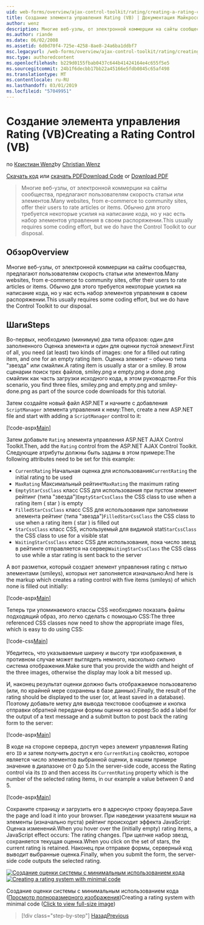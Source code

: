 ```yaml
---
uid: web-forms/overview/ajax-control-toolkit/rating/creating-a-rating-control-vb
title: Создание элемента управления Rating (VB) | Документация Майкрософт
author: wenz
description: Многие веб-узлы, от электронной коммерции на сайты сообщества, предлагают пользователям скорость статьи или элементов. Обычно для этого требуется некоторые усилия на написание кода, но у нас есть...
ms.author: riande
ms.date: 06/02/2008
ms.assetid: 6d0d70f4-725e-4258-8ae8-24a6ba1ddbf7
msc.legacyurl: /web-forms/overview/ajax-control-toolkit/rating/creating-a-rating-control-vb
msc.type: authoredcontent
ms.openlocfilehash: b229d0155fbab0437c644b41424164e4c655f5e5
ms.sourcegitcommit: 24b1f6decbb17bb22a45166e5fdb0845c65af498
ms.translationtype: MT
ms.contentlocale: ru-RU
ms.lasthandoff: 03/01/2019
ms.locfileid: "57049951"
---
```

<a name="creating-a-rating-control-vb"></a><span data-ttu-id="53f0a-104">Создание элемента управления Rating (VB)</span><span class="sxs-lookup"><span data-stu-id="53f0a-104">Creating a Rating Control (VB)</span></span>
====================
<span data-ttu-id="53f0a-105">по [Кристиан Wenz](https://github.com/wenz)</span><span class="sxs-lookup"><span data-stu-id="53f0a-105">by [Christian Wenz](https://github.com/wenz)</span></span>

<span data-ttu-id="53f0a-106">[Скачать код](http://download.microsoft.com/download/9/3/f/93f8daea-bebd-4821-833b-95205389c7d0/rating0.vb.zip) или [скачать PDF](http://download.microsoft.com/download/2/d/c/2dc10e34-6983-41d4-9c08-f78f5387d32b/rating0VB.pdf)</span><span class="sxs-lookup"><span data-stu-id="53f0a-106">[Download Code](http://download.microsoft.com/download/9/3/f/93f8daea-bebd-4821-833b-95205389c7d0/rating0.vb.zip) or [Download PDF](http://download.microsoft.com/download/2/d/c/2dc10e34-6983-41d4-9c08-f78f5387d32b/rating0VB.pdf)</span></span>

> <span data-ttu-id="53f0a-107">Многие веб-узлы, от электронной коммерции на сайты сообщества, предлагают пользователям скорость статьи или элементов.</span><span class="sxs-lookup"><span data-stu-id="53f0a-107">Many websites, from e-commerce to community sites, offer their users to rate articles or items.</span></span> <span data-ttu-id="53f0a-108">Обычно для этого требуется некоторые усилия на написание кода, но у нас есть набор элементов управления в своем распоряжении.</span><span class="sxs-lookup"><span data-stu-id="53f0a-108">This usually requires some coding effort, but we do have the Control Toolkit to our disposal.</span></span>


## <a name="overview"></a><span data-ttu-id="53f0a-109">Обзор</span><span class="sxs-lookup"><span data-stu-id="53f0a-109">Overview</span></span>

<span data-ttu-id="53f0a-110">Многие веб-узлы, от электронной коммерции на сайты сообщества, предлагают пользователям скорость статьи или элементов.</span><span class="sxs-lookup"><span data-stu-id="53f0a-110">Many websites, from e-commerce to community sites, offer their users to rate articles or items.</span></span> <span data-ttu-id="53f0a-111">Обычно для этого требуется некоторые усилия на написание кода, но у нас есть набор элементов управления в своем распоряжении.</span><span class="sxs-lookup"><span data-stu-id="53f0a-111">This usually requires some coding effort, but we do have the Control Toolkit to our disposal.</span></span>

## <a name="steps"></a><span data-ttu-id="53f0a-112">Шаги</span><span class="sxs-lookup"><span data-stu-id="53f0a-112">Steps</span></span>

<span data-ttu-id="53f0a-113">Во-первых, необходимо (минимум) два типа образов: один для заполненного Оценка элемента и один для оценки пустой элемент.</span><span class="sxs-lookup"><span data-stu-id="53f0a-113">First of all, you need (at least) two kinds of images: one for a filled out rating item, and one for an empty rating item.</span></span> <span data-ttu-id="53f0a-114">Оценка элемент – обычно типа "звезда" или смайлик.</span><span class="sxs-lookup"><span data-stu-id="53f0a-114">A rating item is usually a star or a smiley.</span></span> <span data-ttu-id="53f0a-115">В этом сценарии поиск трех файлов, smiley.png и empty.png и done.png смайлик как часть загрузки исходного кода, в этом руководстве.</span><span class="sxs-lookup"><span data-stu-id="53f0a-115">For this scenario, you find three files, smiley.png and empty.png and smiley-done.png as part of the source code downloads for this tutorial.</span></span>

<span data-ttu-id="53f0a-116">Затем создайте новый файл ASP.NET и начните с добавления `ScriptManager` элемента управления к нему:</span><span class="sxs-lookup"><span data-stu-id="53f0a-116">Then, create a new ASP.NET file and start with adding a `ScriptManager` control to it:</span></span>

[!code-aspx[Main](creating-a-rating-control-vb/samples/sample1.aspx)]

<span data-ttu-id="53f0a-117">Затем добавьте `Rating` элемента управления ASP.NET AJAX Control Toolkit.</span><span class="sxs-lookup"><span data-stu-id="53f0a-117">Then, add the `Rating` control from the ASP.NET AJAX Control Toolkit.</span></span> <span data-ttu-id="53f0a-118">Следующие атрибуты должны быть заданы в этом примере:</span><span class="sxs-lookup"><span data-stu-id="53f0a-118">The following attributes need to be set for this example:</span></span>

- <span data-ttu-id="53f0a-119">`CurrentRating` Начальная оценка для использования</span><span class="sxs-lookup"><span data-stu-id="53f0a-119">`CurrentRating` the initial rating to be used</span></span>
- <span data-ttu-id="53f0a-120">`MaxRating` Максимальный рейтинг</span><span class="sxs-lookup"><span data-stu-id="53f0a-120">`MaxRating` the maximum rating</span></span>
- <span data-ttu-id="53f0a-121">`EmptyStarCssClass` класс CSS для использования при пустом элемент рейтинг (типа "звезда")</span><span class="sxs-lookup"><span data-stu-id="53f0a-121">`EmptyStarCssClass` the CSS class to use when a rating item ( star ) is empty</span></span>
- <span data-ttu-id="53f0a-122">`FilledStarCssClass` класс CSS для использования при заполнении элемента рейтинг (типа "звезда")</span><span class="sxs-lookup"><span data-stu-id="53f0a-122">`FilledStarCssClass` the CSS class to use when a rating item ( star ) is filled out</span></span>
- <span data-ttu-id="53f0a-123">`StarCssClass` класс CSS, используемый для видимой stat</span><span class="sxs-lookup"><span data-stu-id="53f0a-123">`StarCssClass` the CSS class to use for a visible stat</span></span>
- <span data-ttu-id="53f0a-124">`WaitingStarCssClass` класс CSS для использования, пока число звезд в рейтинге отправляется на сервер</span><span class="sxs-lookup"><span data-stu-id="53f0a-124">`WaitingStarCssClass` the CSS class to use while a star rating is sent back to the server</span></span>

<span data-ttu-id="53f0a-125">А вот разметки, который создает элемент управления rating с пятью элементами (smileys), которых нет заполняется изначально:</span><span class="sxs-lookup"><span data-stu-id="53f0a-125">And here is the markup which creates a rating control with five items (smileys) of which none is filled out initially:</span></span>

[!code-aspx[Main](creating-a-rating-control-vb/samples/sample2.aspx)]

<span data-ttu-id="53f0a-126">Теперь три упоминаемого классы CSS необходимо показать файлы подходящий образ, это легко сделать с помощью CSS:</span><span class="sxs-lookup"><span data-stu-id="53f0a-126">The three referenced CSS classes now need to show the appropriate image files, which is easy to do using CSS:</span></span>

[!code-css[Main](creating-a-rating-control-vb/samples/sample3.css)]

<span data-ttu-id="53f0a-127">Убедитесь, что указываемые ширину и высоту три изображения, в противном случае может выглядеть немного, насколько сильно система отображения.</span><span class="sxs-lookup"><span data-stu-id="53f0a-127">Make sure that you provide the width and height of the three images, otherwise the display may look a bit messed up.</span></span>

<span data-ttu-id="53f0a-128">И, наконец результат оценки должно быть отображаемое пользователю (или, по крайней мере сохранены в базе данных).</span><span class="sxs-lookup"><span data-stu-id="53f0a-128">Finally, the result of the rating should be displayed to the user (or, at least saved in a database).</span></span> <span data-ttu-id="53f0a-129">Поэтому добавьте метку для вывода текстовое сообщение и кнопка отправки обратной передачи формы оценки на сервер:</span><span class="sxs-lookup"><span data-stu-id="53f0a-129">So add a label for the output of a text message and a submit button to post back the rating form to the server:</span></span>

[!code-aspx[Main](creating-a-rating-control-vb/samples/sample4.aspx)]

<span data-ttu-id="53f0a-130">В коде на стороне сервера, доступ через элемент управления Rating его `ID` и затем получить доступ к его `CurrentRating` свойство, которое является число элементов выбранной оценки, в нашем примере значение в диапазоне от 0 до 5.</span><span class="sxs-lookup"><span data-stu-id="53f0a-130">In the server-side code, access the Rating control via its `ID` and then access its `CurrentRating` property which is the number of the selected rating items, in our example a value between 0 and 5.</span></span>

[!code-aspx[Main](creating-a-rating-control-vb/samples/sample5.aspx)]

<span data-ttu-id="53f0a-131">Сохраните страницу и загрузить его в адресную строку браузера.</span><span class="sxs-lookup"><span data-stu-id="53f0a-131">Save the page and load it into your browser.</span></span> <span data-ttu-id="53f0a-132">При наведении указателя мыши на элементы (изначально пуста) рейтинг происходит эффекта JavaScript: Оценка изменений.</span><span class="sxs-lookup"><span data-stu-id="53f0a-132">When you hover over the (initially empty) rating items, a JavaScript effect occurs: The rating changes.</span></span> <span data-ttu-id="53f0a-133">При щелчке набор звезд, сохраняется текущая оценка.</span><span class="sxs-lookup"><span data-stu-id="53f0a-133">When you click on the set of stars, the current rating is retained.</span></span> <span data-ttu-id="53f0a-134">Наконец при отправке формы, серверный код выводит выбранные оценка.</span><span class="sxs-lookup"><span data-stu-id="53f0a-134">Finally, when you submit the form, the server-side code outputs the selected rating.</span></span>


<span data-ttu-id="53f0a-135">[![Создание оценки системы с минимальным использованием кода](creating-a-rating-control-vb/_static/image2.png)](creating-a-rating-control-vb/_static/image1.png)</span><span class="sxs-lookup"><span data-stu-id="53f0a-135">[![Creating a rating system with minimal code](creating-a-rating-control-vb/_static/image2.png)](creating-a-rating-control-vb/_static/image1.png)</span></span>

<span data-ttu-id="53f0a-136">Создание оценки системы с минимальным использованием кода ([Просмотр полноразмерного изображения](creating-a-rating-control-vb/_static/image3.png))</span><span class="sxs-lookup"><span data-stu-id="53f0a-136">Creating a rating system with minimal code ([Click to view full-size image](creating-a-rating-control-vb/_static/image3.png))</span></span>

> [!div class="step-by-step"]
> [<span data-ttu-id="53f0a-137">Назад</span><span class="sxs-lookup"><span data-stu-id="53f0a-137">Previous</span></span>](creating-a-rating-control-cs.md)
